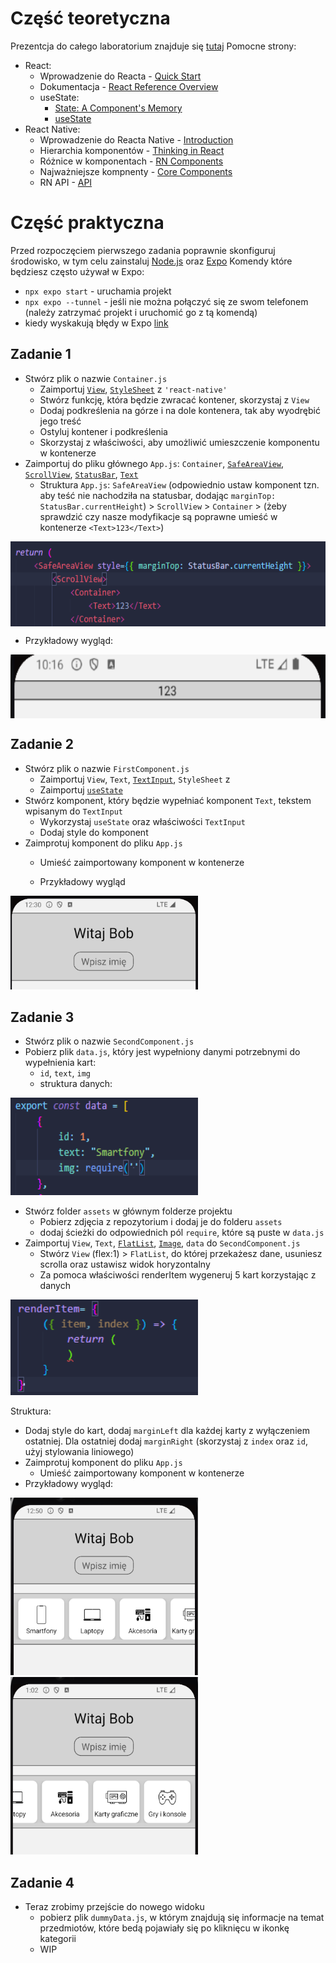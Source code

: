 # Część teoretyczna
  Prezentcja do całego laboratorium znajduje się [tutaj](https://github.com/sikorski1/High-level-Programming-Languages-Project/raw/main/React_Native_od_zera_JPWP.odp)
Pomocne strony:
- React:
  - Wprowadzenie do Reacta - [Quick Start](https://react.dev/learn)
  - Dokumentacja - [React Reference Overview](https://react.dev/reference/react)
  - useState:
    - [State: A Component's Memory](https://react.dev/learn/state-a-components-memory)
    - [useState](https://react.dev/reference/react/useState)
- React Native:
  - Wprowadzenie do Reacta Native - [Introduction](https://reactnative.dev/docs/getting-started)
  - Hierarchia komponentów - [Thinking in React](https://react.dev/learn/thinking-in-react)
  - Różnice w komponentach - [RN Components](https://reactnative.dev/docs/intro-react-native-components)
  - Najważniejsze kompnenty - [Core Components](https://reactnative.dev/docs/components-and-apis)
  - RN API - [API](https://reactnative.dev/docs/accessibilityinfo)


# Część praktyczna

Przed rozpoczęciem pierwszego zadania poprawnie skonfiguruj środowisko, w tym celu zainstaluj [Node.js](https://nodejs.org/en) oraz [Expo](https://docs.expo.dev/get-started/installation/)
Komendy które będziesz często używał w Expo:
  -  `npx expo start` - uruchamia projekt
  -  `npx expo --tunnel` - jeśli nie można połączyć się ze swom telefonem (należy zatrzymać projekt i uruchomić go z tą komendą)
  -  kiedy wyskakują błędy w Expo [link](https://sebhastian.com/npm-err-enoent/)

## Zadanie 1

- Stwórz plik o nazwie `Container.js`
  - Zaimportuj [`View`](https://reactnative.dev/docs/view), [`StyleSheet`](https://reactnative.dev/docs/stylesheet) z `'react-native'`
  - Stwórz funkcję, która będzie zwracać kontener, skorzystaj z `View`
  - Dodaj podkreślenia na górze i na dole kontenera, tak aby wyodrębić jego treść
  - Ostyluj kontener i podkreślenia
  - Skorzystaj z właściwości, aby umożliwić umieszczenie komponentu w kontenerze
- Zaimportuj do pliku głównego `App.js`: `Container`, [`SafeAreaView`](https://reactnative.dev/docs/safeareaview), [`ScrollView`](https://reactnative.dev/docs/scrollview), [`StatusBar`](https://reactnative.dev/docs/statusbar), [`Text`](https://reactnative.dev/docs/text)
  - Struktura  `App.js`: `SafeAreaView` (odpowiednio ustaw komponent tzn. aby teść nie nachodziła na statusbar, dodając `marginTop: StatusBar.currentHeight`) > `ScrollView` > `Container` > (żeby sprawdzić czy nasze modyfikacje są poprawne umieść w kontenerze `<Text>123</Text>`)

<img align="center" width="600" height="136" src="img/img1.png">

-  Przykładowy wygląd:

<img align="center" width="600" height="102" src="img/container.png">

## Zadanie 2

- Stwórz plik o nazwie `FirstComponent.js`
  - Zaimportuj `View`, `Text`, [`TextInput`](https://reactnative.dev/docs/textinput), `StyleSheet` z 
  - Zaimportuj [`useState`](https://react.dev/reference/react/useState)
- Stwórz komponent, który będzie wypełniać komponent `Text`, tekstem wpisanym do `TextInput`
  - Wykorzystaj `useState` oraz właściwości `TextInput`
  - Dodaj style do komponent
- Zaimprotuj komponent do pliku `App.js` 
  - Umieść zaimportowany komponent w kontenerze

  - Przykładowy wygląd

<img src="img/img4.png" width="300" height="150">

## Zadanie 3

- Stwórz plik o nazwie `SecondComponent.js `
- Pobierz plik `data.js`, który jest wypełniony danymi potrzebnymi do wypełnienia kart:
  - `id`, `text`, `img`
  - struktura danych:

<img src="img/img6.png" width="300" height="156">

- Stwórz folder `assets` w głównym folderze projektu
  - Pobierz zdjęcia z repozytorium i dodaj je do folderu `assets`
  - dodaj ścieżki do odpowiednich pól `require`, które są puste w `data.js`
- Zaimportuj `View`, `Text`, [`FlatList`](https://reactnative.dev/docs/flatlist), [`Image`](https://reactnative.dev/docs/image), `data` do `SecondComponent.js`
  - Stwórz `View` (flex:1) > `FlatList`, do której przekażesz dane, usuniesz scrolla oraz ustawisz widok horyzontalny 
  - Za pomoca właściwości renderItem wygeneruj 5 kart korzystając z danych

<img src="img/img5.png" width="300" height="153">

Struktura:
  - Dodaj style do kart, dodaj `marginLeft` dla każdej karty z wyłączeniem ostatniej. Dla ostatniej dodaj `marginRight` (skorzystaj z `index` oraz `id`, użyj stylowania liniowego) 
- Zaimprotuj komponent do pliku `App.js `
  - Umieść zaimportowany komponent w kontenerze 
- Przykładowy wygląd:

<img src="img/img7.png" width="300" height="284"> <img src="img/img8.png" width="300" height="284">

## Zadanie 4

- Teraz zrobimy przejście do nowego widoku
  - pobierz plik `dummyData.js`, w którym znajdują się informacje na temat przedmiotów, które bedą pojawiały się po kliknięcu w ikonkę kategorii
  - WIP



